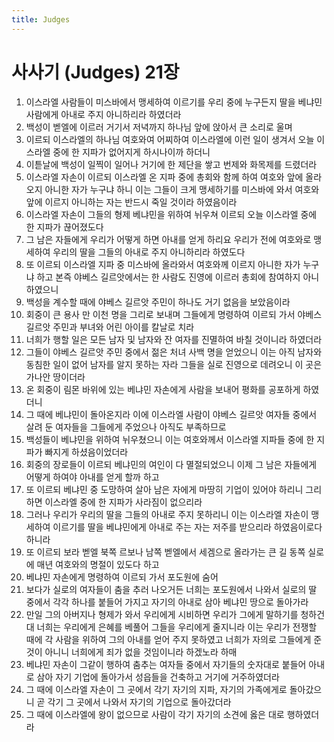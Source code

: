 ```yaml
---
title: Judges
---
```


# 사사기 (Judges) 21장
1. 이스라엘 사람들이 미스바에서 맹세하여 이르기를 우리 중에 누구든지 딸을 베냐민 사람에게 아내로 주지 아니하리라 하였더라
1. 백성이 벧엘에 이르러 거기서 저녁까지 하나님 앞에 앉아서 큰 소리로 울며
1. 이르되 이스라엘의 하나님 여호와여 어찌하여 이스라엘에 이런 일이 생겨서 오늘 이스라엘 중에 한 지파가 없어지게 하시나이까 하더니
1. 이튿날에 백성이 일찍이 일어나 거기에 한 제단을 쌓고 번제와 화목제를 드렸더라
1. 이스라엘 자손이 이르되 이스라엘 온 지파 중에 총회와 함께 하여 여호와 앞에 올라오지 아니한 자가 누구냐 하니 이는 그들이 크게 맹세하기를 미스바에 와서 여호와 앞에 이르지 아니하는 자는 반드시 죽일 것이라 하였음이라
1. 이스라엘 자손이 그들의 형제 베냐민을 위하여 뉘우쳐 이르되 오늘 이스라엘 중에 한 지파가 끊어졌도다
1. 그 남은 자들에게 우리가 어떻게 하면 아내를 얻게 하리요 우리가 전에 여호와로 맹세하여 우리의 딸을 그들의 아내로 주지 아니하리라 하였도다
1. 또 이르되 이스라엘 지파 중 미스바에 올라와서 여호와께 이르지 아니한 자가 누구냐 하고 본즉 야베스 길르앗에서는 한 사람도 진영에 이르러 총회에 참여하지 아니하였으니
1. 백성을 계수할 때에 야베스 길르앗 주민이 하나도 거기 없음을 보았음이라
1. 회중이 큰 용사 만 이천 명을 그리로 보내며 그들에게 명령하여 이르되 가서 야베스 길르앗 주민과 부녀와 어린 아이를 칼날로 치라
1. 너희가 행할 일은 모든 남자 및 남자와 잔 여자를 진멸하여 바칠 것이니라 하였더라
1. 그들이 야베스 길르앗 주민 중에서 젊은 처녀 사백 명을 얻었으니 이는 아직 남자와 동침한 일이 없어 남자를 알지 못하는 자라 그들을 실로 진영으로 데려오니 이 곳은 가나안 땅이더라
1. 온 회중이 림몬 바위에 있는 베냐민 자손에게 사람을 보내어 평화를 공포하게 하였더니
1. 그 때에 베냐민이 돌아온지라 이에 이스라엘 사람이 야베스 길르앗 여자들 중에서 살려 둔 여자들을 그들에게 주었으나 아직도 부족하므로
1. 백성들이 베냐민을 위하여 뉘우쳤으니 이는 여호와께서 이스라엘 지파들 중에 한 지파가 빠지게 하셨음이었더라
1. 회중의 장로들이 이르되 베냐민의 여인이 다 멸절되었으니 이제 그 남은 자들에게 어떻게 하여야 아내를 얻게 할까 하고
1. 또 이르되 베냐민 중 도망하여 살아 남은 자에게 마땅히 기업이 있어야 하리니 그리하면 이스라엘 중에 한 지파가 사라짐이 없으리라
1. 그러나 우리가 우리의 딸을 그들의 아내로 주지 못하리니 이는 이스라엘 자손이 맹세하여 이르기를 딸을 베냐민에게 아내로 주는 자는 저주를 받으리라 하였음이로다 하니라
1. 또 이르되 보라 벧엘 북쪽 르보나 남쪽 벧엘에서 세겜으로 올라가는 큰 길 동쪽 실로에 매년 여호와의 명절이 있도다 하고
1. 베냐민 자손에게 명령하여 이르되 가서 포도원에 숨어
1. 보다가 실로의 여자들이 춤을 추러 나오거든 너희는 포도원에서 나와서 실로의 딸 중에서 각각 하나를 붙들어 가지고 자기의 아내로 삼아 베냐민 땅으로 돌아가라
1. 만일 그의 아버지나 형제가 와서 우리에게 시비하면 우리가 그에게 말하기를 청하건대 너희는 우리에게 은혜를 베풀어 그들을 우리에게 줄지니라 이는 우리가 전쟁할 때에 각 사람을 위하여 그의 아내를 얻어 주지 못하였고 너희가 자의로 그들에게 준 것이 아니니 너희에게 죄가 없을 것임이니라 하겠노라 하매
1. 베냐민 자손이 그같이 행하여 춤추는 여자들 중에서 자기들의 숫자대로 붙들어 아내로 삼아 자기 기업에 돌아가서 성읍들을 건축하고 거기에 거주하였더라
1. 그 때에 이스라엘 자손이 그 곳에서 각기 자기의 지파, 자기의 가족에게로 돌아갔으니 곧 각기 그 곳에서 나와서 자기의 기업으로 돌아갔더라
1. 그 때에 이스라엘에 왕이 없으므로 사람이 각기 자기의 소견에 옳은 대로 행하였더라